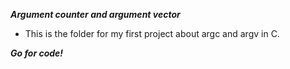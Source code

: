 ***Argument counter and argument vector***

* This is the folder for my first project about argc and argv in C.

***Go for code!***
